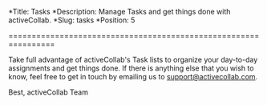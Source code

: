 *Title: Tasks
*Description: Manage Tasks and get things done with activeCollab.
*Slug: tasks
*Position: 5

================================================================

Take full advantage of activeCollab's Task lists to organize your day-to-day assignments and get things done. If there is anything else that you wish to know, feel free to get in touch by emailing us to support@activecollab.com.

Best,
activeCollab Team  
